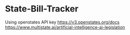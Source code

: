 # State-Bill-Tracker


Using openstates API key
https://v3.openstates.org/docs
https://www.multistate.ai/artificial-intelligence-ai-legislation
